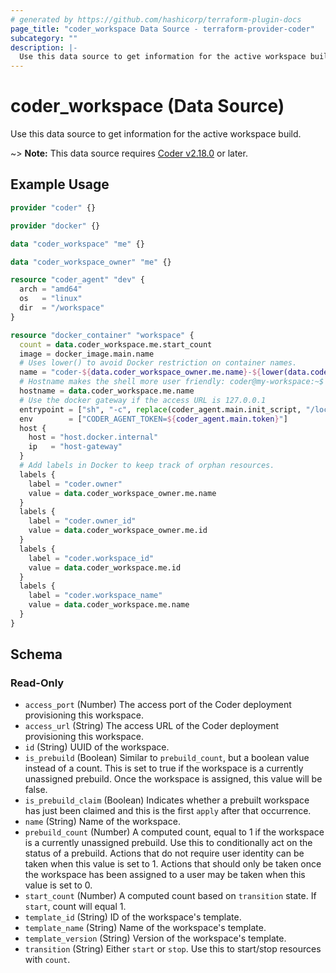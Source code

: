 ```yaml
---
# generated by https://github.com/hashicorp/terraform-plugin-docs
page_title: "coder_workspace Data Source - terraform-provider-coder"
subcategory: ""
description: |-
  Use this data source to get information for the active workspace build.
---
```


# coder_workspace (Data Source)

Use this data source to get information for the active workspace build.

~> **Note:** This data source requires [Coder v2.18.0](https://github.com/coder/coder/releases/tag/v2.18.0) or later.

## Example Usage

```terraform
provider "coder" {}

provider "docker" {}

data "coder_workspace" "me" {}

data "coder_workspace_owner" "me" {}

resource "coder_agent" "dev" {
  arch = "amd64"
  os   = "linux"
  dir  = "/workspace"
}

resource "docker_container" "workspace" {
  count = data.coder_workspace.me.start_count
  image = docker_image.main.name
  # Uses lower() to avoid Docker restriction on container names.
  name = "coder-${data.coder_workspace_owner.me.name}-${lower(data.coder_workspace.me.name)}"
  # Hostname makes the shell more user friendly: coder@my-workspace:~$
  hostname = data.coder_workspace.me.name
  # Use the docker gateway if the access URL is 127.0.0.1
  entrypoint = ["sh", "-c", replace(coder_agent.main.init_script, "/localhost|127\\.0\\.0\\.1/", "host.docker.internal")]
  env        = ["CODER_AGENT_TOKEN=${coder_agent.main.token}"]
  host {
    host = "host.docker.internal"
    ip   = "host-gateway"
  }
  # Add labels in Docker to keep track of orphan resources.
  labels {
    label = "coder.owner"
    value = data.coder_workspace_owner.me.name
  }
  labels {
    label = "coder.owner_id"
    value = data.coder_workspace_owner.me.id
  }
  labels {
    label = "coder.workspace_id"
    value = data.coder_workspace.me.id
  }
  labels {
    label = "coder.workspace_name"
    value = data.coder_workspace.me.name
  }
}
```

<!-- schema generated by tfplugindocs -->
## Schema

### Read-Only

- `access_port` (Number) The access port of the Coder deployment provisioning this workspace.
- `access_url` (String) The access URL of the Coder deployment provisioning this workspace.
- `id` (String) UUID of the workspace.
- `is_prebuild` (Boolean) Similar to `prebuild_count`, but a boolean value instead of a count. This is set to true if the workspace is a currently unassigned prebuild. Once the workspace is assigned, this value will be false.
- `is_prebuild_claim` (Boolean) Indicates whether a prebuilt workspace has just been claimed and this is the first `apply` after that occurrence.
- `name` (String) Name of the workspace.
- `prebuild_count` (Number) A computed count, equal to 1 if the workspace is a currently unassigned prebuild. Use this to conditionally act on the status of a prebuild. Actions that do not require user identity can be taken when this value is set to 1. Actions that should only be taken once the workspace has been assigned to a user may be taken when this value is set to 0.
- `start_count` (Number) A computed count based on `transition` state. If `start`, count will equal 1.
- `template_id` (String) ID of the workspace's template.
- `template_name` (String) Name of the workspace's template.
- `template_version` (String) Version of the workspace's template.
- `transition` (String) Either `start` or `stop`. Use this to start/stop resources with `count`.
